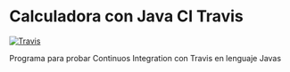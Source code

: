 Calculadora con Java CI Travis
=============

[![Travis](https://travis-ci.org/amgdark/CalculadoraJava.svg)](https://travis-ci.org/amgdark/CalculadoraJava.svg)


Programa para probar Continuos Integration con Travis en lenguaje Javas
